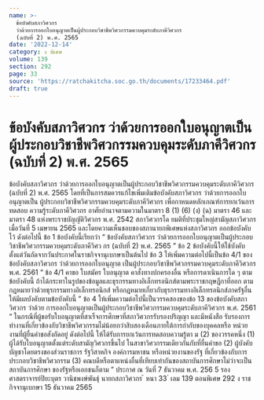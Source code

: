 ```yaml
---
name: >-
  ข้อบังคับสภาวิศวกร
  ว่าด้วยการออกใบอนุญาตเป็นผู้ประกอบวิชาชีพวิศวกรรมควบคุมระดับภาคีวิศวกร
  (ฉบับที่ 2) พ.ศ. 2565
date: '2022-12-14'
category: ง พิเศษ
volume: 139
section: 292
page: 33
source: 'https://ratchakitcha.soc.go.th/documents/17233464.pdf'
draft: true
---
```


# ข้อบังคับสภาวิศวกร ว่าด้วยการออกใบอนุญาตเป็นผู้ประกอบวิชาชีพวิศวกรรมควบคุมระดับภาคีวิศวกร (ฉบับที่ 2) พ.ศ. 2565

ข้อบังคับสภาวิศวกร ว่าด้วยการออกใบอนุญาตเป็นผู้ประกอบวิชาชีพวิศวกรรมควบคุมระดับภาคีวิศวกร (ฉบับที่ 2) พ.ศ. 2565 โดยที่เป็นการสมควรแก้ไขเพิ่มเติมข้อบังคับสภาวิศวกร ว่าด้วยการออกใบอนุญาตเป็น ผู้ประกอบวิชาชีพวิศวกรรมควบคุมระดับภาคีวิศวกร เพื่อกาหนดหลักเกณฑ์การยกเว้นการทดสอบ ความรู้ระดับภาคีวิศวกร อาศัยอำนาจตามความในมาตรา 8 (1) (6) (ง) (ฉ) มาตรา 46 และมาตรา 48 แห่งพระราชบัญญัติวิศวกร พ.ศ. 2542 สภาวิศวกรโด ยมติที่ประชุมใหญ่สามัญสภาวิศวกร เมื่อวันที่ 5 เมษายน 2565 และโดยความเห็นชอบของสภานายกพิเศษแห่งสภาวิศวกร ออกข้อบังคับไว้ ดังต่อไปนี้ ข้อ 1 ข้อบังคับนี้เรียกว่า “ ข้อบังคับสภาวิศวกร ว่าด้วยการออกใบอนุญาตเป็นผู้ประกอบ วิชาชีพวิศวกรรมควบคุมระดับภาคีวิศว กร (ฉบับที่ 2) พ.ศ. 2565 ” ข้อ 2 ข้อบังคับนี้ให้ใช้บังคับตั้งแต่วันถัดจากวันประกาศในราชกิจจานุเบกษาเป็นต้นไป ข้อ 3 ให้เพิ่มความต่อไปนี้เป็นข้อ 4/1 ของข้อบังคับสภาวิศวกร ว่าด้วยการออกใบอนุญาต เป็นผู้ประกอบวิชาชีพวิศวกรรมควบคุมระดับภาคีวิศวกร พ.ศ. 2561 “ ข้อ 4/1 คาขอ ใบสมัคร ใบอนุญาต คาสั่งทางปกครองอื่น หรือการดาเนินการใด ๆ ตามข้อบังคับนี้ ถ้าได้กระทาในรูปของข้อมูลและธุรกรรมทางอิเล็กทรอนิกส์ตามพระราชกฤษฎีกาที่ออก ตามกฎหมายว่าด้วยธุรกรรมทางอิเล็กทรอนิกส์ หรือกฎหมายเกี่ยวกับธุรกรรมทางอิเล็กทรอนิกส์ภาครัฐอื่น ให้มีผลบังคับตามข้อบังคับนี้ ” ข้อ 4 ให้เพิ่มความต่อไปนี้เป็นวรรคสองของข้อ 13 ของข้อบังคับสภาวิศวกร ว่าด้วย การออกใบอนุญาตเป็นผู้ประกอบวิชาชีพวิศวกรรมควบคุมระดับภาคีวิศวกร พ.ศ. 2561 “ ในกรณีที่ผู้ขอรับใบอนุญาตที่สาเร็จการศึกษาที่สภาวิศวกรรับรองปริญญา และมีหนังสือ รับรองการทำงานที่เกี่ยวข้องกับวิชาชีพวิศวกรรมไม่น้อยกว่าสิบสองเดือนภายใต้การกำกับของบุคคลหรือ หน่วยงานที่ผู้ยื่นคำขอสังกัดอยู่ ดังต่อไปนี้ ให้ได้รับการยกเว้นการทดสอบความรู้ตา ม (2) ของวรรคหนึ่ง (1) ผู้ได้รับใบอนุญาตตั้งแต่ระดับสามัญวิศวกรขึ้นไป ในสาขาวิศวกรรมเดียวกันกับที่ยื่นคำขอ (2) ผู้บังคับบัญชาโดยตรงของส่วนราชการ รัฐวิสาหกิจ องค์การมหาชน หรือหน่วยงานของรัฐ ที่เกี่ยวข้องกับการประกอบวิชาชีพวิศวกรรม (3) คณบดีหรือตาแหน่งอื่นที่เทียบเท่ากันของสถาบันการศึกษาไม่ว่าจะเป็นสถาบันการศึกษา ของรัฐหรือเอกชนก็ตาม ” ประกาศ ณ วันที่ 7 ธันวาคม พ.ศ. 256 5 รองศาสตราจารย์ปิยะบุตร วานิชพงษ์พันธุ์ นายกสภาวิศวกร ้ หนา 33 ่ เลม 139 ตอนพิเศษ 292 ง ราชกิจจานุเบกษา 15 ธันวาคม 2565
